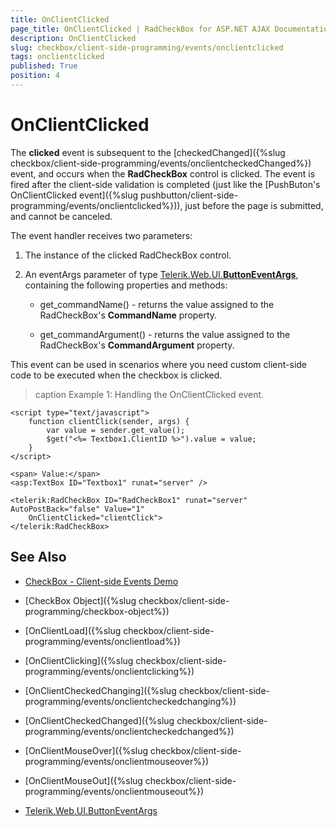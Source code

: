 ```yaml
---
title: OnClientClicked
page_title: OnClientClicked | RadCheckBox for ASP.NET AJAX Documentation
description: OnClientClicked
slug: checkbox/client-side-programming/events/onclientclicked
tags: onclientclicked
published: True
position: 4
---
```


# OnClientClicked

The **clicked** event is subsequent to the [checkedChanged]({%slug checkbox/client-side-programming/events/onclientcheckedChanged%}) event, and occurs when the **RadCheckBox** control is clicked. The event is fired after the client-side validation is completed (just like the [PushButon's OnClientClicked event]({%slug pushbutton/client-side-programming/events/onclientclicked%})), just before the page is submitted, and cannot be canceled.

The event handler receives two parameters:

1. The instance of the clicked RadCheckBox control.

1. An eventArgs parameter of type [Telerik.Web.UI.**ButtonEventArgs**](http://docs.telerik.com/devtools/aspnet-ajax/api/client/args/Telerik.Web.UI.ButtonEventArgs), containing the following properties and methods:

	* get_commandName() - returns the value assigned to the RadCheckBox's **CommandName** property.

	* get_commandArgument() - returns the value assigned to the RadCheckBox's **CommandArgument** property.

This event can be used in scenarios where you need custom client-side code to be executed when the checkbox is clicked. 

>caption Example 1: Handling the OnClientClicked event.

````ASP.NET
<script type="text/javascript">
    function clientClick(sender, args) {
        var value = sender.get_value();
        $get("<%= Textbox1.ClientID %>").value = value;
    }
</script>

<span> Value:</span>
<asp:TextBox ID="Textbox1" runat="server" />

<telerik:RadCheckBox ID="RadCheckBox1" runat="server" AutoPostBack="false" Value="1"
    OnClientClicked="clientClick">
</telerik:RadCheckBox>
````

## See Also

 * [CheckBox - Client-side Events Demo](http://demos.telerik.com/aspnet-ajax/checkbox/client-side-api/client-side-events/defaultcs.aspx)

 * [CheckBox Object]({%slug checkbox/client-side-programming/checkbox-object%})
 
 * [OnClientLoad]({%slug checkbox/client-side-programming/events/onclientload%})
 
 * [OnClientClicking]({%slug checkbox/client-side-programming/events/onclientclicking%})
 
 * [OnClientCheckedChanging]({%slug checkbox/client-side-programming/events/onclientcheckedchanging%})

 * [OnClientCheckedChanged]({%slug checkbox/client-side-programming/events/onclientcheckedchanged%})
 
 * [OnClientMouseOver]({%slug checkbox/client-side-programming/events/onclientmouseover%})
 
 * [OnClientMouseOut]({%slug checkbox/client-side-programming/events/onclientmouseout%})
 
 * [Telerik.Web.UI.ButtonEventArgs](http://docs.telerik.com/devtools/aspnet-ajax/api/client/args/Telerik.Web.UI.ButtonEventArgs)
